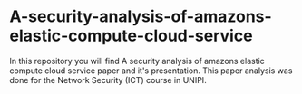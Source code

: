 # A-security-analysis-of-amazons-elastic-compute-cloud-service

In this repository you will find A security analysis of amazons elastic compute cloud service paper and it's presentation.
This paper analysis was done for the Network Security (ICT) course in UNIPI.
